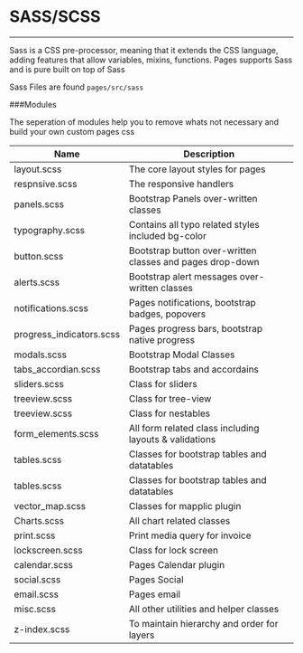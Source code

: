 # SASS/SCSS


---



Sass is a CSS pre-processor, meaning that it extends the CSS language, adding features that allow variables, mixins, functions. Pages supports Sass and is pure built on top of Sass

Sass Files are found ```pages/src/sass```

###Modules

The seperation of modules help you to remove whats not necessary and build your own custom pages css

| Name | Description |
| --- | --- |
| layout.scss | The core layout styles for pages |
| respnsive.scss | The responsive handlers |
| panels.scss | Bootstrap Panels over-written classes |
| typography.scss | Contains all typo related styles included bg-color |
| button.scss | Bootstrap button over-written classes and pages drop-down |
| alerts.scss | Bootstrap alert messages over-written classes |
| notifications.scss | Pages notifications, bootstrap badges, popovers |
| progress_indicators.scss | Pages progress bars, bootstrap native progress |
| modals.scss | Bootstrap Modal Classes |
| tabs_accordian.scss | Bootstrap tabs and accordains |
| sliders.scss | Class for sliders |
| treeview.scss | Class for tree-view |
| treeview.scss | Class for nestables |
| form_elements.scss | All form related class including layouts & validations |
| tables.scss | Classes for bootstrap tables and datatables |
| tables.scss | Classes for bootstrap tables and datatables |
| vector_map.scss | Classes for mapplic plugin |
| Charts.scss | All chart related classes |
| print.scss | Print media query for invoice |
| lockscreen.scss | Class for lock screen |
| calendar.scss | Pages Calendar plugin |
| social.scss | Pages Social |
| email.scss | Pages email |
| misc.scss | All other utilities and helper classes |
| z-index.scss | To maintain hierarchy and order for layers |